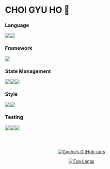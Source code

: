 # CHOI GYU HO 🙂

### Language
<img src="https://img.shields.io/badge/JavaScript-F7DF1E?style=for-the-badge&logo=javaScript&logoColor=white"><img src="https://img.shields.io/badge/TypeScript-3178C6?style=for-the-badge&logo=TypeScript&logoColor=white"><br>

### Framework
<img src="https://img.shields.io/badge/React-61DAFB?style=for-the-badge&logo=React&logoColor=white">

### State Management
<img src="https://img.shields.io/badge/Redux-764ABC?style=for-the-badge&logo=Redux&logoColor=white"><img src="https://img.shields.io/badge/Redux--Saga-999999?style=for-the-badge&logo=Redux-Saga&logoColor=white"><img src="https://img.shields.io/badge/React--Query-FF4154?style=for-the-badge&logo=React-query&logoColor=white"><br>

### Style
<img src="https://img.shields.io/badge/Scss-cc6699?style=for-the-badge&logo=sass&logoColor=white"><img src="https://img.shields.io/badge/Styled--components-db7093?style=for-the-badge&logo=styled-components&logoColor=white">

### Testing
<img src="https://img.shields.io/badge/Jest-c21325?style=for-the-badge&logo=Jest&logoColor=white"><img src="https://img.shields.io/badge/testing--library-e33332?style=for-the-badge&logo=testing library&logoColor=white"><img src="https://img.shields.io/badge/mock%20service%20worker-9a8555?style=for-the-badge&logoColor=white">
  
<br><br>
<div align="center"> 
 
[![Gyuho's GitHub stats](https://github-readme-stats-sigma-five.vercel.app/api?username=gyuhoBest&count_private=true&theme=tokyonight)](https://github.com/gyuhoBest/github-readme-stats)
  
[![Top Langs](https://github-readme-stats-sigma-five.vercel.app/api/top-langs/?username=gyuhoBest&layout=compact)](https://github.com/gyuhoBest/github-readme-stats)

  <!--[![Solved.ac Profile](http://mazassumnida.wtf/api/v2/generate_badge?boj=tt8784)](https://solved.ac/tt8784/)-->
</div>
<!--
**gyuhoBest/gyuhoBest** is a ✨ _special_ ✨ repository because its `README.md` (this file) appears on your GitHub profile.

Here are some ideas to get you started:

- 🔭 I’m currently working on ...
- 🌱 I’m currently learning ...
- 👯 I’m looking to collaborate on ...
- 🤔 I’m looking for help with ...
- 💬 Ask me about ...
- 📫 How to reach me: ...
- 😄 Pronouns: ...
- ⚡ Fun fact: ...
-->
